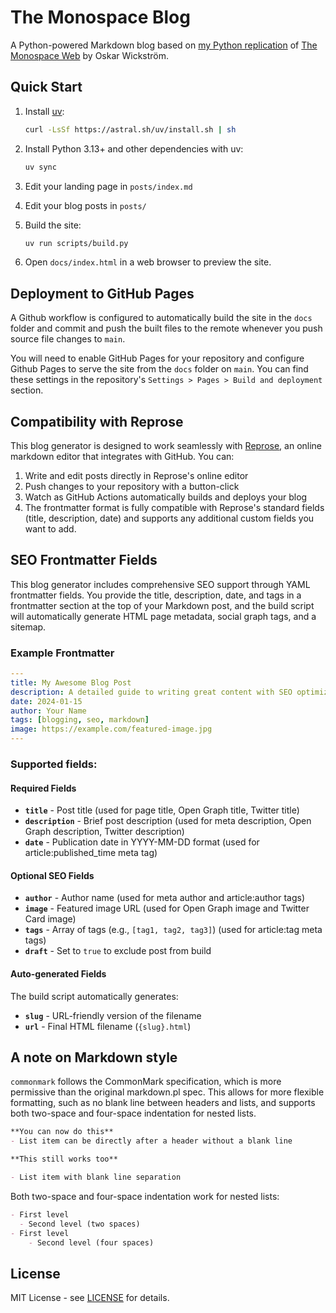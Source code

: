 # The Monospace Blog

A Python-powered Markdown blog based on [my Python replication](https://github.com/chriscarrollsmith/monospace-web-python) of [The Monospace Web](https://github.com/owickstrom/the-monospace-web) by Oskar Wickström. 

## Quick Start

1. Install [uv](https://docs.astral.sh/uv/getting-started/installation/):
   ```bash
   curl -LsSf https://astral.sh/uv/install.sh | sh
   ```

2. Install Python 3.13+ and other dependencies with uv:
   ```bash
   uv sync
   ```

3. Edit your landing page in `posts/index.md`

4. Edit your blog posts in `posts/`

5. Build the site:
   ```bash
   uv run scripts/build.py
   ```

6. Open `docs/index.html` in a web browser to preview the site.

## Deployment to GitHub Pages

A Github workflow is configured to automatically build the site in the `docs` folder and commit and push the built files to the remote whenever you push source file changes to `main`.

You will need to enable GitHub Pages for your repository and configure Github Pages to serve the site from the `docs` folder on `main`. You can find these settings in the repository's `Settings > Pages > Build and deployment` section.

## Compatibility with Reprose

This blog generator is designed to work seamlessly with [Reprose](https://repose.pp.ua), an online markdown editor that integrates with GitHub. You can:

1. Write and edit posts directly in Reprose's online editor
2. Push changes to your repository with a button-click
3. Watch as GitHub Actions automatically builds and deploys your blog
4. The frontmatter format is fully compatible with Reprose's standard fields (title, description, date) and supports any additional custom fields you want to add.

## SEO Frontmatter Fields

This blog generator includes comprehensive SEO support through YAML frontmatter fields. You provide the title, description, date, and tags in a frontmatter section at the top of your Markdown post, and the build script will automatically generate HTML page metadata, social graph tags, and a sitemap.

### Example Frontmatter

```yaml
---
title: My Awesome Blog Post
description: A detailed guide to writing great content with SEO optimization
date: 2024-01-15
author: Your Name
tags: [blogging, seo, markdown]
image: https://example.com/featured-image.jpg
---
```

### Supported fields:

#### Required Fields

- **`title`** - Post title (used for page title, Open Graph title, Twitter title)
- **`description`** - Brief post description (used for meta description, Open Graph description, Twitter description)
- **`date`** - Publication date in YYYY-MM-DD format (used for article:published_time meta tag)

#### Optional SEO Fields

- **`author`** - Author name (used for meta author and article:author tags)
- **`image`** - Featured image URL (used for Open Graph image and Twitter Card image)
- **`tags`** - Array of tags (e.g., `[tag1, tag2, tag3]`) (used for article:tag meta tags)
- **`draft`** - Set to `true` to exclude post from build

#### Auto-generated Fields

The build script automatically generates:

- **`slug`** - URL-friendly version of the filename
- **`url`** - Final HTML filename (`{slug}.html`)

## A note on Markdown style

`commonmark` follows the CommonMark specification, which is more permissive than the original markdown.pl spec. This allows for more flexible formatting, such as no blank line between headers and lists, and supports both two-space and four-space indentation for nested lists.

``` markdown
**You can now do this**
- List item can be directly after a header without a blank line
```

``` markdown
**This still works too**

- List item with blank line separation
```

Both two-space and four-space indentation work for nested lists:

``` markdown
- First level
  - Second level (two spaces)
- First level
    - Second level (four spaces)
```

## License

MIT License - see [LICENSE](LICENSE) for details.
